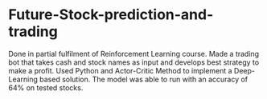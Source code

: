 # Future-Stock-prediction-and-trading
Done in partial fulfilment of Reinforcement Learning course.
Made a trading bot that takes cash and stock names as input and develops best strategy to make a profit.
Used Python and Actor-Critic Method to implement a Deep-Learning based solution.
The model was able to run with an accuracy of 64% on tested stocks.
